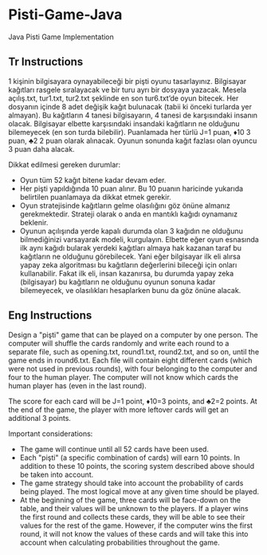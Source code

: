 # Pisti-Game-Java
Java Pisti Game Implementation

Tr Instructions
---------------

1 kişinin bilgisayara oynayabileceği bir pişti oyunu tasarlayınız. Bilgisayar kağıtları rasgele sıralayacak ve bir turu ayrı bir dosyaya yazacak. Mesela açılış.txt, tur1.txt, tur2.txt şeklinde en son tur6.txt’de oyun bitecek. Her dosyanın içinde 8 adet değişik kağıt bulunacak (tabii ki önceki turlarda yer almayan). Bu kağıtların 4 tanesi bilgisayarın, 4 tanesi de karşısındaki insanın olacak. Bilgisayar elbette karşısındaki insandaki kağıtların ne olduğunu bilemeyecek (en son turda bilebilir).
Puanlamada her türlü J=1 puan, ♦10 3 puan, ♣2 2 puan olarak alınacak. Oyunun sonunda kağıt fazlası olan oyuncu 3 puan daha alacak. 


Dikkat edilmesi gereken durumlar:

- Oyun tüm 52 kağıt bitene kadar devam eder.
- Her pişti yapıldığında 10 puan alınır. Bu 10 puanın haricinde yukarıda belirtilen puanlamaya da dikkat etmek gerekir.
- Oyun stratejisinde kağıtların gelme olasılığını göz önüne almanız gerekmektedir. 
Strateji olarak o anda en mantıklı kağıdı oynamanız beklenir.
- Oyunun açılışında yerde kapalı durumda olan 3 kağıdın ne olduğunu bilmediğinizi varsayarak modeli, kurgulayın. Elbette eğer oyun esnasında ilk aynı kağıdı bularak yerdeki kağıtları almaya hak kazanan taraf bu kağıtların ne olduğunu görebilecek. Yani eğer bilgisayar ilk eli alırsa yapay zeka algoritması bu kağıtların değerlerini bileceği için onları kullanabilir. Fakat ilk eli, insan kazanırsa, bu durumda yapay zeka (bilgisayar) bu kağıtların ne olduğunu oyunun sonuna kadar bilemeyecek, ve olasılıkları hesaplarken bunu da göz önüne alacak.


Eng Instructions
---------------

Design a "pişti" game that can be played on a computer by one person. The computer will shuffle the cards randomly and write each round to a separate file, such as opening.txt, round1.txt, round2.txt, and so on, until the game ends in round6.txt. Each file will contain eight different cards (which were not used in previous rounds), with four belonging to the computer and four to the human player. The computer will not know which cards the human player has (even in the last round).

The score for each card will be J=1 point, ♦10=3 points, and ♣2=2 points. At the end of the game, the player with more leftover cards will get an additional 3 points.

Important considerations:

- The game will continue until all 52 cards have been used.
- Each "pişti" (a specific combination of cards) will earn 10 points. In addition to these 10 points, the scoring system described above should be taken into account.
- The game strategy should take into account the probability of cards being played. The most logical move at any given time should be played.
- At the beginning of the game, three cards will be face-down on the table, and their values will be unknown to the players. If a player wins the first round and collects these cards, they will be able to see their values for the rest of the game. However, if the computer wins the first round, it will not know the values of these cards and will take this into account when calculating probabilities throughout the game.

